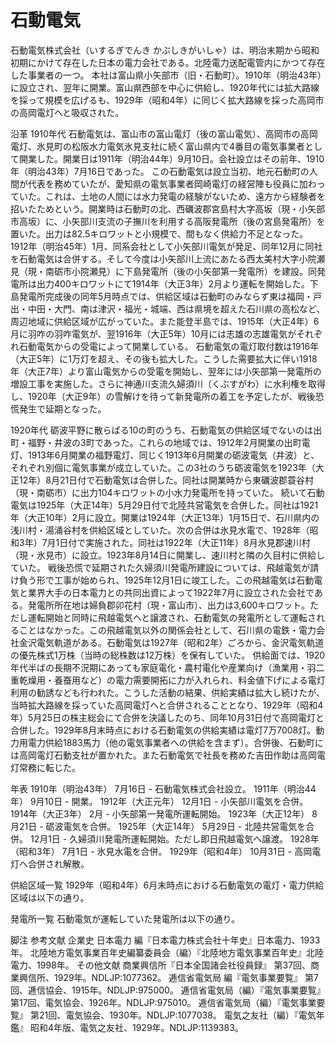 # 石動電気

石動電気株式会社（いするぎでんき かぶしきがいしゃ）は、明治末期から昭和初期にかけて存在した日本の電力会社である。北陸電力送配電管内にかつて存在した事業者の一つ。
本社は富山県小矢部市（旧・石動町）。1910年（明治43年）に設立され、翌年に開業。富山県西部を中心に供給し、1920年代には拡大路線を採って規模を広げるも、1929年（昭和4年）に同じく拡大路線を採った高岡市の高岡電灯へと吸収された。

沿革
1910年代
石動電気は、富山市の富山電灯（後の富山電気）、高岡市の高岡電灯、氷見町の松阪水力電気氷見支社に続く富山県内で4番目の電気事業者として開業した。開業日は1911年（明治44年）9月10日。会社設立はその前年、1910年（明治43年）7月16日であった。
この石動電気は設立当初、地元石動町の人間が代表を務めていたが、愛知県の電気事業者岡崎電灯の経営陣も役員に加わっていた。これは、土地の人間には水力発電の経験がないため、遠方から経験者を招いたためという。開業時は石動町の北、西礪波郡宮島村大字高坂（現・小矢部市高坂）に、小矢部川支流の子撫川を利用する高阪発電所（後の宮島発電所）を置いた。出力は82.5キロワットと小規模で、間もなく供給力不足となった。
1912年（明治45年）1月、同系会社として小矢部川電気が発足、同年12月に同社を石動電気は合併する。そして今度は小矢部川上流にあたる西太美村大字小院瀬見（現・南砺市小院瀬見）に下島発電所（後の小矢部第一発電所）を建設。同発電所は出力400キロワットにて1914年（大正3年）2月より運転を開始した。下島発電所完成後の同年5月時点では、供給区域は石動町のみならず東は福岡・戸出・中田・大門、南は津沢・福光・城端、西は県境を超えた石川県の高松など、周辺地域に供給区域が広がっていた。また能登半島では、1915年（大正4年）6月に羽咋の羽咋電気が、翌1916年（大正5年）10月には志雄の志雄電気がそれぞれ石動電気からの受電によって開業している。
石動電気の電灯取付数は1916年（大正5年）に1万灯を超え、その後も拡大した。こうした需要拡大に伴い1918年（大正7年）より富山電気からの受電を開始し、翌年には小矢部第一発電所の増設工事を実施した。さらに神通川支流久婦須川（くぶすがわ）に水利権を取得し、1920年（大正9年）の雪解けを待って新発電所の着工を予定したが、戦後恐慌発生で延期となった。

1920年代
砺波平野に散らばる10の町のうち、石動電気の供給区域でないのは出町・福野・井波の3町であった。これらの地域では、1912年2月開業の出町電灯、1913年6月開業の福野電灯、同じく1913年6月開業の砺波電気（井波）と、それぞれ別個に電気事業が成立していた。この3社のうち砺波電気を1923年（大正12年）8月21日付で石動電気は合併した。同社は開業時から東礪波郡蓑谷村（現・南砺市）に出力104キロワットの小水力発電所を持っていた。
続いて石動電気は1925年（大正14年）5月29日付で北陸共営電気を合併した。同社は1921年（大正10年）2月に設立。開業は1924年（大正13年）1月15日で、石川県内の浅川村・湯涌谷村を供給区域としていた。次の合併は氷見水電で、1928年（昭和3年）7月1日付で実施された。同社は1922年（大正11年）8月氷見郡速川村（現・氷見市）に設立。1923年8月14日に開業し、速川村と隣の久目村に供給していた。
戦後恐慌で延期された久婦須川発電所建設については、飛越電気が請け負う形で工事が始められ、1925年12月1日に竣工した。この飛越電気は石動電気と業界大手の日本電力との共同出資によって1922年7月に設立された会社である。発電所所在地は婦負郡卯花村（現・富山市）、出力は3,600キロワット。ただし運転開始と同時に飛越電気へと譲渡され、石動電気の発電所として運転されることはなかった。この飛越電気以外の関係会社として、石川県の電鉄・電力会社金沢電気軌道がある。石動電気は1927年（昭和2年）ごろから、金沢電気軌道の優先株式1万株（当時の総株数は12万株）を保有していた。
供給面では、1920年代半ばの長期不況期にあっても家庭電化・農村電化や産業向け（漁業用・羽二重乾燥用・養蚕用など）の電力需要開拓に力が入れられ、料金値下げによる電灯利用の勧誘なども行われた。こうした活動の結果、供給実績は拡大し続けたが、当時拡大路線を採っていた高岡電灯へと合併されることとなり、1929年（昭和4年）5月25日の株主総会にて合併を決議したのち、同年10月31日付で高岡電灯と合併した。1929年8月末時点における石動電気の供給実績は電灯7万7008灯。動力用電力供給1883馬力（他の電気事業者への供給を含まず）。合併後、石動町には高岡電灯石動支社が置かれた。また石動電気で社長を務めた吉田作助は高岡電灯常務に転じた。

年表
1910年（明治43年）
7月16日 - 石動電気株式会社設立。
1911年（明治44年）
9月10日 - 開業。
1912年（大正元年）
12月1日 - 小矢部川電気を合併。
1914年（大正3年）
2月 - 小矢部第一発電所運転開始。
1923年（大正12年）
8月21日 - 砺波電気を合併。
1925年（大正14年）
5月29日 - 北陸共営電気を合併。
12月1日 - 久婦須川発電所運転開始。ただし即日飛越電気へ譲渡。
1928年（昭和3年）
7月1日 - 氷見水電を合併。
1929年（昭和4年）
10月31日 - 高岡電灯へ合併され解散。

供給区域一覧
1929年（昭和4年）6月末時点における石動電気の電灯・電力供給区域は以下の通り。

発電所一覧
石動電気が運転していた発電所は以下の通り。

脚注
参考文献
企業史
日本電力 編『日本電力株式会社十年史』日本電力、1933年。 
北陸地方電気事業百年史編纂委員会（編）『北陸地方電気事業百年史』北陸電力、1998年。 
その他文献
商業興信所『日本全国諸会社役員録』 第37回、商業興信所、1929年。NDLJP:1077362。 
逓信省電気局 編『電気事業要覧』 第7回、逓信協会、1915年。NDLJP:975000。 
逓信省電気局（編）『電気事業要覧』 第17回、電気協会、1926年。NDLJP:975010。 
逓信省電気局（編）『電気事業要覧』 第21回、電気協会、1930年。NDLJP:1077038。 
電気之友社（編）『電気年鑑』 昭和4年版、電気之友社、1929年。NDLJP:1139383。